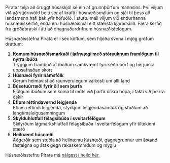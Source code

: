 Píratar telja að öruggt húsaskjól sé ein af grunnþörfum mannsins. Því viljum við að stjórnvöld beiti sér af krafti í húsnæðismálum og sjái til þess að landsmenn hafi þak yfir höfuðið. Í stuttu máli viljum við endurhanna húsnæðiskerfið, enda eru húsnæðismál eitt stærsta kjaramálið. Færa kerfið frá gróðabraski í átt að óhagnaðardrifnum húsnæðisfélögum.

Húsnæðisstefna Pírata er í sex köflum, sem hljóða svona í mjög grófum dráttum:

1.  **Komum húsnæðismarkaði í jafnvægi með stórauknum framlögum til nýrra íbúða** <br/>
    Tryggjum framboð af íbúðum samkvæmt fyrirséðri þörf og herjum á uppsafnaðan skort
2.  **Húsnæði fyrir námsfólk** <br/>
    Gerum heimavist að raunverulegum valkosti um allt land
3.  **Búsetuúrræði fyrir öll sem þurfa** <br/>
    Fjölgum íbúðum sem koma til móts við þarfir ólíkra hópa, í takti við þeirra óskir
4.  **Eflum réttindavernd leigjenda** <br/>
    Eflum réttindi leigjenda, styrkjum leigjendasamtök og stuðlum að langtímaleigusamningum
5.  **Skylduhlutfall félagsíbúða í sveitarfélögum** <br/>
    Skilyrðum lágmarkshlutfall félagsíbúða í sveitarfélögum yfir tiltekinni stærð
6.  **Heilnæmt húsnæði** <br/>
    Aðgerðir sem stuðla að heilnæmu húsnæði, gagnagrunnur um ástand fasteigna og átak gegn rakaskemmdum og myglu

Húsnæðisstefnu Pírata má [nálgast í heild hér.](https://piratar.is/kosningastefna/)
